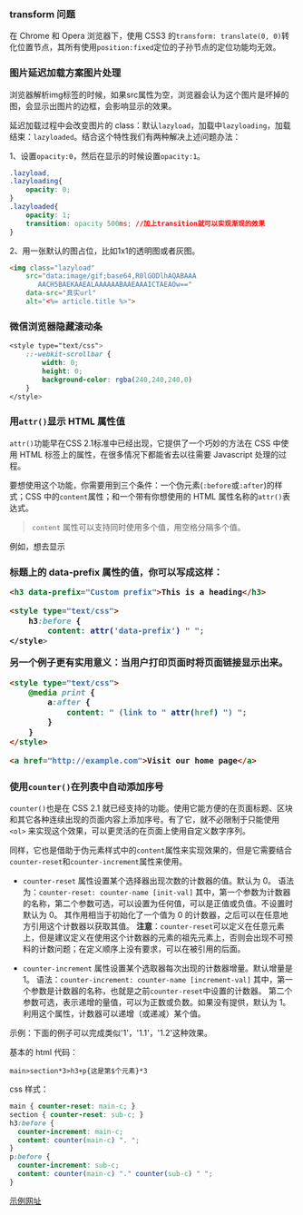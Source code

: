 ### transform 问题
在 Chrome 和 Opera 浏览器下，使用 CSS3 的`transform: translate(0, 0)`转化位置节点，其所有使用`position:fixed`定位的子孙节点的定位功能均无效。

### 图片延迟加载方案图片处理
浏览器解析img标签的时候，如果src属性为空，浏览器会认为这个图片是坏掉的图，会显示出图片的边框，会影响显示的效果。

延迟加载过程中会改变图片的 class：默认`lazyload`，加载中`lazyloading`，加载结束：`lazyloaded`。结合这个特性我们有两种解决上述问题办法：

1、设置`opacity:0`，然后在显示的时候设置`opacity:1`。

```css
.lazyload,
.lazyloading{
    opacity: 0;
}
.lazyloaded{
    opacity: 1;
    transition: opacity 500ms; //加上transition就可以实现渐现的效果
}
```

2、用一张默认的图占位，比如1x1的透明图或者灰图。

```html
<img class="lazyload" 
    src="data:image/gif;base64,R0lGODlhAQABAAA
       AACH5BAEKAAEALAAAAAABAAEAAAICTAEAOw==" 
    data-src="真实url" 
    alt="<%= article.title %>">
```


### 微信浏览器隐藏滚动条

```css
<style type="text/css">
    ::-webkit-scrollbar {
        width: 0;
        height: 0;
        background-color: rgba(240,240,240,0)
    }
</style>
```


### 用`attr()`显示 HTML 属性值
`attr()`功能早在CSS 2.1标准中已经出现，它提供了一个巧妙的方法在 CSS 中使用 HTML 标签上的属性，在很多情况下都能省去以往需要 Javascript 处理的过程。

要想使用这个功能，你需要用到三个条件：一个伪元素(`:before`或`:after`)的样式；CSS 中的`content`属性；和一个带有你想使用的 HTML 属性名称的`attr()`表达式。

> `content` 属性可以支持同时使用多个值，用空格分隔多个值。

例如，想去显示 <h3> 标题上的 data-prefix 属性的值，你可以写成这样：

```html
<h3 data-prefix="Custom prefix">This is a heading</h3>

<style type="text/css">
    h3:before {
        content: attr('data-prefix') " ";
</style>
```

另一个例子更有实用意义：当用户打印页面时将页面链接显示出来。

```html
<style type="text/css">
    @media print {
        a:after {
            content: " (link to " attr(href) ") ";
        }
    }
</style>

<a href="http://example.com">Visit our home page</a>
```

### 使用`counter()`在列表中自动添加序号
`counter()`也是在 CSS 2.1 就已经支持的功能。使用它能方便的在页面标题、区块和其它各种连续出现的页面内容上添加序号。有了它，就不必限制于只能使用`<ol>` 来实现这个效果，可以更灵活的在页面上使用自定义数字序列。

同样，它也是借助于伪元素样式中的`content`属性来实现效果的，但是它需要结合`counter-reset`和`counter-increment`属性来使用。

- `counter-reset` 属性设置某个选择器出现次数的计数器的值。默认为 0。
    语法为：`counter-reset: counter-name [init-val]`
    其中，第一个参数为计数器的名称，第二个参数可选，可以设置为任何值，可以是正值或负值。不设置时默认为 0。
    其作用相当于初始化了一个值为 0 的计数器，之后可以在任意地方引用这个计数器以获取其值。
    **注意**：`counter-reset`可以定义在任意元素上，但是建议定义在使用这个计数器的元素的祖先元素上，否则会出现不可预料的计数问题；在定义顺序上没有要求，可以在被引用的后面。
        
- `counter-increment` 属性设置某个选取器每次出现的计数器增量。默认增量是 1。
    语法：`counter-increment: counter-name [increment-val]`
    其中，第一个参数是计数器的名称，也就是之前`counter-reset`中设置的计数器。
    第二个参数可选，表示递增的量值，可以为正数或负数。如果没有提供，默认为 1。
    利用这个属性，计数器可以递增（或递减）某个值。

示例：下面的例子可以完成类似'1'，'1.1'，'1.2'这种效果。

基本的 html 代码：

```
main>section*3>h3+p{这是第$个元素}*3
```

css 样式：

```css
main { counter-reset: main-c; }
section { counter-reset: sub-c; }
h3:before {
  counter-increment: main-c;
  content: counter(main-c) ". ";
}
p:before { 
  counter-increment: sub-c;
  content: counter(main-c) "." counter(sub-c) " ";
}
```

[示例网址](http://codepen.io/Lin07ux/pen/LNrVjy?editors=1100)


